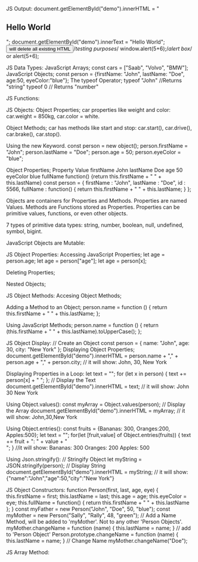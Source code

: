 JS Output:
document.getElementById("demo").innerHTML = "<h2>Hello World</h2>";
document.getElementById("demo").innerText = "Hello World";
<button type="button" onclick="document.write(5+6)">will delete all existing HTML</button>/_testing purposes_/
window.alert(5+6);/_alert box_/
or
alert(5+6);

JS Data Types:
JavaScript Arrays;
const cars = ["Saab", "Volvo", "BMW"];
JavaScript Objects;
const person = {firstName: "John", lastName: "Doe", age:50, eyeColor:"blue"};
The typeof Operator;
typeof "John" //Returns "string"
typeof 0 // Returns "number"

JS Functions:

<p id="demo"></p>
<script>
let text = "The temperature is " + toCelcius(77) + "Celsius.";
document.getElementById("demo").innerHTML = text;
function toCelcius(fahrenheit) {
  return (5/9) * (fahrenheit-32);
}
</script>

JS Objects:
Object Properties;
car properties like weight and color: car.weight = 850kg, car.color = white.

Object Methods;
car has methods like start and stop: car.start(), car.drive(), car.brake(), car.stop().

Using the new Keyword.
const person = new object();
person.firstName = "John";
person.lastName = "Doe";
person.age = 50;
person.eyeColor = "blue";

Object Properties;
Property Value
firstName John
lastName Doe
age 50
eyeColor blue
fullName function() {return this.firstName + " " + this.lastName}
const person = {
firstName : "John",
lastName : "Doe",
id : 5566,
fullName : function() {
return this.firstName + " " + this.lastName;
}
};

Objects are containers for Properties and Methods.
Properties are named Values.
Methods are Functions stored as Properties.
Properties can be primitive values, functions, or even other objects.

7 types of primitive data types:
string, number, boolean, null, undefined, symbol, bigint.

JavaScript Objects are Mutable:

<script>
//Create an Object
const person = {
  firstName : "John",
  lastName: "Doe",
  age:50, eyeColor:"blue"
}
// Try to create a copy
const x = person;
// This will change age in person:
x.age = 10;
</script>

JS Object Properties:
Accessing JavaScript Properties;
let age = person.age;
let age = person["age"];
let age = person[x];

<script>
const person = {
  firstName: "John",
  lastName : "Doe",
  age      : 50
};
let x = "firstName";
let y = "age";
document.getElementById("demo").innerHTML = person[x] + " is " + person[y] + " years old.";
</script>

Deleting Properties;

<script>
const person = {
  firstName: "John",
  lastName: "Doe",
  age: 50,
  eyeColor: "blue"
};
delete person.age;
</script>

Nested Objects;

<script>
const myObj = {
  name: "John",
  age: 30,
  myCars: {
    car1: "Ford",
    car2: "BMW",
    car3: "Fiat"
  }
}
let p1= "myCars";
let p2 = "car2";
document.getElementById("demo").innerHTML = myObj[p1][p2];
</script>

JS Object Methods:
Accesing Object Methods;

<script>
const person = {
firstName: "John",
lastName: "Doe",
id: 5566,
fullName: function() {
return this.firstName + " " + this.lastName;
}
};
document.getElementById("demo").innerHTML= person.fullName();
name = person.fullName(); will execute as a function. // it will show: John Doe
name = person.fullName; will return the function definition. // it will show : function() {return this.firstName + " " + this.lastName;}
</script>

Adding a Method to an Object;
person.name = function () {
return this.firstName + " " + this.lastName;
};

Using JavaScript Methods;
person.name = function () {
return (this.firstName + " " + this.lastName).toUpperCase();
};

JS Object Display:
// Create an Object
const person = {
name: "John",
age: 30,
city: "New York"
};
Displaying Object Properties;
document.getElementById("demo").innerHTML =
person.name + "," + person.age + "," + person.city;
// it will show: John, 30, New York

Displaying Properties in a Loop:
let text = "";
for (let x in person) {
text += person[x] + " ";
};
// Display the Text
document.getElementById("demo").innerHTML = text;
// it will show: John 30 New York

Using Object.values():
const myArray = Object.values(person);
// Display the Array
document.getElementById("demo").innerHTML = myArray;
// it will show: John,30,New York

Using Object.entries():
const fruits = {Bananas: 300, Oranges:200, Apples:500};
let text = "";
for(let [fruit,value] of Object.entries(fruits)) {
text += fruit + ": " + value + "<br>";
}
//it will show:
Bananas: 300
Oranges: 200
Apples: 500

Using Json.stringify():
// Stringify Object
let myString = JSON.stringify(person);
// Display String
document.getElementById("demo").innerHTML = myString;
// it will show: {"name":"John","age":50,"city":"New York"}

JS Object Constructors:
function Person(first, last, age, eye) {
this.firstName = first;
this.lastName = last;
this.age = age;
this.eyeColor = eye;
this.fullName = function() {
return this.firstName + " " + this.lastName
};
}
const myFather = new Person("John", "Doe", 50, "blue");
const myMother = new Person("Sally", "Rally", 48, "green");
// Add a Name Method, will be added to 'myMother'. Not to any other 'Person Objects'.
myMother.changeName = function (name) {
this.lastName = name;
}
// add to 'Person Object'
Person.prototype.changeName = function (name) {
this.lastName = name;
}
// Change Name
myMother.changeName("Doe");

JS Array Method:

<script>
fruits.length; length size of an array

fruits.toString;  convert an array to a string

fruits.at(2);  get the third element the same as fruits[2], but fruits[] can't do -(minus) from the end so it used fruits.at(-1)

fruits.join(" _ "); join all array eleemnts into a string result; Banana _ Orange _ Apple _ Mango

fruits.pop();  removes the last element from an array

fruits.push("Kiwi"); adds a new element to an array at the end

fruits.shift();  removes the first array element and 'shifts' all other elements to a lower index
document.getElementById("demo1").innerHTML = fruits.shift(); it will show 'Banana'.
document.getElementById("demo1").innerHTML = fruits;  it will show Banana, Orange, Apple, Mango
fruits.shift();
document.getElementById("demo2").innerHTML = fruits;  it will show Orange, Apple, Mango

fruits.unshift("Lemon");  adds a new element to an array at the beginning, and "unshifts" older elements
document.getElementById("demo1").innerHTML = fruits.unshift("Lemon"); it will show 5.
document.getElementById("demo1").innerHTML = fruits; it will show Banana, Orange, Apple, Mango.
fruits.unshift("Lemon");
document.getElementById("demo2").innerHTML = fruits; it will show Lemon, Banana, Orange, Apple, Mango.

fruits[0] = "Kiwi";  change the first index of the array

fruits[fruits.length] = "Kiwi";  easy way to append a new element to an array

const myGirls = ["Cecilie", "Lone"];
const myBoys = ["Emil", "Tobias", "Linus"];
const myChildren = myGirls.concat(myBoys, arr3);  merging existing arrays

const fruits = ["Banana", "Orange", "Apple", "Mango", "Kiwi", "Papaya"];
document.getElementById("demo").innerHTML =
fruits.copyWithin(2, 0, 2);  copy to index 2, the elements from index 0 to 2
it will show 'Banana, Orange, Banana, Orange, Kiwi, Papaya'

const myArr = [[1,2],[3,4],[5,6]];
const newArr = myArr.flat();  creates a new array with sub-array elements concatenated to a specified depth
it will show '1,2,3,4,5,6'

const myArr = [1, 2 ,3 ,4 ,5 ,6];
const newArr = myArr.flatMap(x => [x, x * 10]);  first map all elements of an array then creates a new array by flattening the array.
it will show '1,10,2,20,3,30,4,40,5,50,6,60'

const fruits = ["Banana", "Orange", "Apple", "Mango"];
fruits.splice(2, 0, "Lemon", "Kiwi");  (2) defines the position where new elements should be added, (0) defines how many elements should be removed.
document.getElementById("dome1").innerHTML = fruits; it will show 'Banana, Orange, Lemon, Kiwi, Apple, Mango'

const months = ["Jan", "Feb", "Mar", "Apr"];
const spliced = months.toSpliced(0, 1);  a safe way to splice an aray without altering the original array.
it will show 'Feb,Mar,Apr'

const fruits = ["Banana", "Orange", "Lemon", "Apple", "Mango"];
const citrus = fruits.slice(3);
document.getElementById("dome1").innerHTML = citrus; it will show 'Apple,Mango'.
when the slice() method is given two arguments, it selects array elements from the start argument, and up to (but not included) the end argument:
const citrus = fruits.slice(1,3);
document.getElementById("dome1").innerHTML = citrus; it will show 'Orange,Lemon'

const fruits = ["Banana", "Orange", "Apple", "Mango"];
document.getElementById("dome1").innerHTML =  fruits.toString(); returns an array as a comma separated string
it will show 'Banana,Orange,Apple,Mango'


</script>
